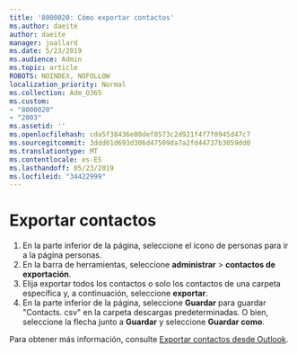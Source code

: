 ```yaml
---
title: '8000020: Cómo exportar contactos'
ms.author: daeite
author: daeite
manager: joallard
ms.date: 5/23/2019
ms.audience: Admin
ms.topic: article
ROBOTS: NOINDEX, NOFOLLOW
localization_priority: Normal
ms.collection: Adm_O365
ms.custom:
- "8000020"
- "2003"
ms.assetid: ''
ms.openlocfilehash: cda5f38436e00def8573c2d921f4f7f0945d47c7
ms.sourcegitcommit: 3ddd01d693d306d47509da7a2fd44737b3059dd0
ms.translationtype: MT
ms.contentlocale: es-ES
ms.lasthandoff: 05/23/2019
ms.locfileid: "34422999"
---
```

# <a name="export-contacts"></a>Exportar contactos

1. En la parte inferior de la página, seleccione el icono de personas para ir a la página personas.
2. En la barra de herramientas, seleccione **administrar** > **contactos de exportación**. 
3. Elija exportar todos los contactos o solo los contactos de una carpeta específica y, a continuación, seleccione **exportar**.
4. En la parte inferior de la página, seleccione **Guardar** para guardar "Contacts. csv" en la carpeta descargas predeterminadas. O bien, seleccione la flecha junto a **Guardar** y seleccione **Guardar como**.

Para obtener más información, consulte [Exportar contactos desde Outlook](https://support.office.com/article/10f09abd-643c-4495-bb80-543714eca73f#ID0EAACAAA=Outlook_on_the_web).

